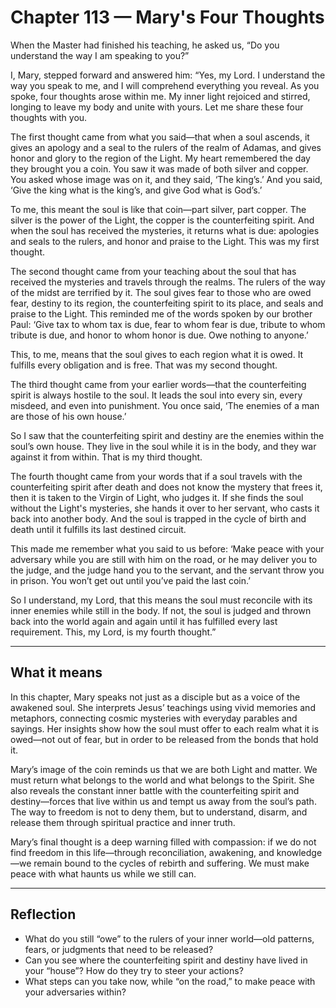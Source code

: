 # Chapter 113 — Mary's Four Thoughts

When the Master had finished his teaching, he asked us, “Do you understand the way I am speaking to you?”

I, Mary, stepped forward and answered him: “Yes, my Lord. I understand the way you speak to me, and I will comprehend everything you reveal. As you spoke, four thoughts arose within me. My inner light rejoiced and stirred, longing to leave my body and unite with yours. Let me share these four thoughts with you.

The first thought came from what you said—that when a soul ascends, it gives an apology and a seal to the rulers of the realm of Adamas, and gives honor and glory to the region of the Light. My heart remembered the day they brought you a coin. You saw it was made of both silver and copper. You asked whose image was on it, and they said, ‘The king’s.’ And you said, ‘Give the king what is the king’s, and give God what is God’s.’

To me, this meant the soul is like that coin—part silver, part copper. The silver is the power of the Light, the copper is the counterfeiting spirit. And when the soul has received the mysteries, it returns what is due: apologies and seals to the rulers, and honor and praise to the Light. This was my first thought.

The second thought came from your teaching about the soul that has received the mysteries and travels through the realms. The rulers of the way of the midst are terrified by it. The soul gives fear to those who are owed fear, destiny to its region, the counterfeiting spirit to its place, and seals and praise to the Light. This reminded me of the words spoken by our brother Paul: ‘Give tax to whom tax is due, fear to whom fear is due, tribute to whom tribute is due, and honor to whom honor is due. Owe nothing to anyone.’

This, to me, means that the soul gives to each region what it is owed. It fulfills every obligation and is free. That was my second thought.

The third thought came from your earlier words—that the counterfeiting spirit is always hostile to the soul. It leads the soul into every sin, every misdeed, and even into punishment. You once said, ‘The enemies of a man are those of his own house.’

So I saw that the counterfeiting spirit and destiny are the enemies within the soul’s own house. They live in the soul while it is in the body, and they war against it from within. That is my third thought.

The fourth thought came from your words that if a soul travels with the counterfeiting spirit after death and does not know the mystery that frees it, then it is taken to the Virgin of Light, who judges it. If she finds the soul without the Light's mysteries, she hands it over to her servant, who casts it back into another body. And the soul is trapped in the cycle of birth and death until it fulfills its last destined circuit.

This made me remember what you said to us before: ‘Make peace with your adversary while you are still with him on the road, or he may deliver you to the judge, and the judge hand you to the servant, and the servant throw you in prison. You won’t get out until you’ve paid the last coin.’

So I understand, my Lord, that this means the soul must reconcile with its inner enemies while still in the body. If not, the soul is judged and thrown back into the world again and again until it has fulfilled every last requirement. This, my Lord, is my fourth thought.”

---

## What it means

In this chapter, Mary speaks not just as a disciple but as a voice of the awakened soul. She interprets Jesus’ teachings using vivid memories and metaphors, connecting cosmic mysteries with everyday parables and sayings. Her insights show how the soul must offer to each realm what it is owed—not out of fear, but in order to be released from the bonds that hold it.

Mary’s image of the coin reminds us that we are both Light and matter. We must return what belongs to the world and what belongs to the Spirit. She also reveals the constant inner battle with the counterfeiting spirit and destiny—forces that live within us and tempt us away from the soul’s path. The way to freedom is not to deny them, but to understand, disarm, and release them through spiritual practice and inner truth.

Mary’s final thought is a deep warning filled with compassion: if we do not find freedom in this life—through reconciliation, awakening, and knowledge—we remain bound to the cycles of rebirth and suffering. We must make peace with what haunts us while we still can.

---

## Reflection

* What do you still “owe” to the rulers of your inner world—old patterns, fears, or judgments that need to be released?
* Can you see where the counterfeiting spirit and destiny have lived in your “house”? How do they try to steer your actions?
* What steps can you take now, while “on the road,” to make peace with your adversaries within?
